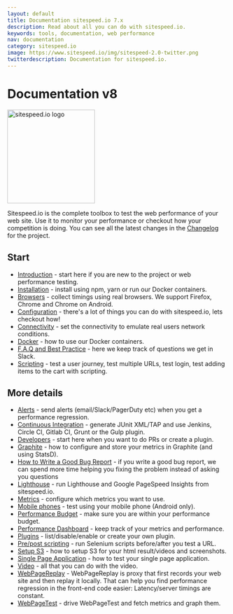 ```yaml
---
layout: default
title: Documentation sitespeed.io 7.x
description: Read about all you can do with sitespeed.io.
keywords: tools, documentation, web performance
nav: documentation
category: sitespeed.io
image: https://www.sitespeed.io/img/sitespeed-2.0-twitter.png
twitterdescription: Documentation for sitespeed.io.
---
```


# Documentation v8

<img src="{{site.baseurl}}/img/logos/sitespeed.io.png" class="pull-right img-big" alt="sitespeed.io logo" width="200" height="214">

Sitespeed.io is the complete toolbox to test the web performance of your web site. Use it to monitor your performance or checkout how your competition is doing. You can see all the latest changes in the [Changelog](https://github.com/sitespeedio/sitespeed.io/blob/master/CHANGELOG.md) for the project.

## Start
 * [Introduction](introduction/) - start here if you are new to the project or web performance testing.
 * [Installation](installation/) - install using npm, yarn or run our Docker containers.
 * [Browsers](browsers/) - collect timings using real browsers. We support Firefox, Chrome and Chrome on Android.
 * [Configuration](configuration/) - there's a lot of things you can do with sitespeed.io, lets checkout how!
 * [Connectivity](connectivity/) - set the connectivity to emulate real users network conditions.
 * [Docker](docker/) - how to use our Docker containers.
 * [F.A.Q and Best Practice](best-practice/) - here we keep track of questions we get in Slack.
 * [Scripting](scripting/) - test a user journey, test multiple URLs, test login, test adding items to the cart with scripting.

## More details
 * [Alerts](alerts/) - send alerts (email/Slack/PagerDuty etc) when you get a performance regression.
 * [Continuous Integration](continuous-integration/) - generate JUnit XML/TAP and use Jenkins, Circle CI, Gitlab CI,  Grunt or the Gulp plugin.
 * [Developers](developers/) - start here when you want to do PRs or create a plugin.
 * [Graphite](graphite/) - how to configure and store your metrics in Graphite (and using StatsD).
 * [How to Write a Good Bug Report](bug-report/) - if you write a good bug report, we can spend more time helping you fixing the problem instead of asking you questions
 * [Lighthouse](lighthouse/) - run Lighthouse and Google PageSpeed Insights from sitespeed.io.
 * [Metrics](metrics/) - configure which metrics you want to use.
 * [Mobile phones](mobile-phones/) - test using your mobile phone (Android only).
 * [Performance Budget](performance-budget/) - make sure you are within your performance budget.
 * [Performance Dashboard](performance-dashboard/) - keep track of your metrics and performance.
 * [Plugins](plugins/) - list/disable/enable or create your own plugin.
 * [Pre/post scripting](prepostscript/) - run Selenium scripts before/after you test a URL.
 * [Setup S3](s3/) - how to setup S3 for your html result/videos and screenshots.
 * [Single Page Application](spa/) - how to test your single page application.
 * [Video](video/) - all that you can do with the video.
 * [WebPageReplay](webpagereplay/) - WebPageReplay is proxy that first records your web site and then replay it locally. That can help you find performance regression in the front-end code easier: Latency/server timings are constant.
 * [WebPageTest](webpagetest/) - drive WebPageTest and fetch metrics and graph them.

